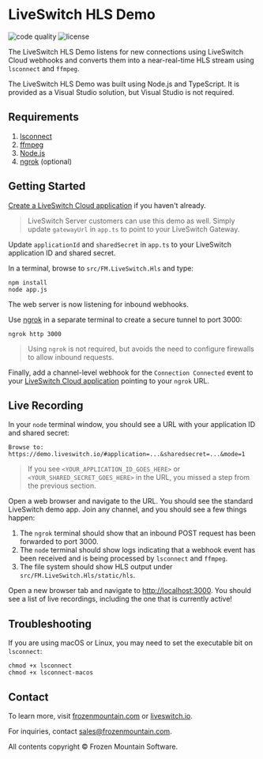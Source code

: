 # LiveSwitch HLS Demo

![code quality](https://app.codacy.com/project/badge/Grade/9937a1d117224989a0cd846a43d8f957) ![license](https://img.shields.io/badge/License-MIT-yellow.svg)

The LiveSwitch HLS Demo listens for new connections using LiveSwitch Cloud webhooks and converts them into a near-real-time HLS stream using `lsconnect` and `ffmpeg`.

The LiveSwitch HLS Demo was built using Node.js and TypeScript. It is provided as a Visual Studio solution, but Visual Studio is not required.

## Requirements

1.  [lsconnect](https://github.com/liveswitch/liveswitch-connect)
2.  [ffmpeg](https://ffmpeg.org/)
3.  [Node.js](https://nodejs.org/)
4.  [ngrok](https://ngrok.com/) (optional)

## Getting Started

[Create a LiveSwitch Cloud application](https://console.liveswitch.io/#/applications) if you haven't already.

> LiveSwitch Server customers can use this demo as well. Simply update `gatewayUrl` in `app.ts` to point to your LiveSwitch Gateway.

Update `applicationId` and `sharedSecret` in `app.ts` to your LiveSwitch application ID and shared secret.

In a terminal, browse to `src/FM.LiveSwitch.Hls` and type:

```shell
npm install
node app.js
```

The web server is now listening for inbound webhooks.

Use [ngrok](https://ngrok.com/) in a separate terminal to create a secure tunnel to port 3000:

```shell
ngrok http 3000
```

> Using `ngrok` is not required, but avoids the need to configure firewalls to allow inbound requests.

Finally, add a channel-level webhook for the `Connection Connected` event to your [LiveSwitch Cloud application](https://console.liveswitch.io/#/applications) pointing to your `ngrok` URL.

## Live Recording

In your `node` terminal window, you should see a URL with your application ID and shared secret:

```shell
Browse to: https://demo.liveswitch.io/#application=...&sharedsecret=...&mode=1
```

> If you see `<YOUR_APPLICATION_ID_GOES_HERE>` or `<YOUR_SHARED_SECRET_GOES_HERE>` in the URL, you missed a step from the previous section.

Open a web browser and navigate to the URL. You should see the standard LiveSwitch demo app. Join any channel, and you should see a few things happen:

1.  The `ngrok` terminal should show that an inbound POST request has been forwarded to port 3000.
2.  The `node` terminal should show logs indicating that a webhook event has been received and is being processed by `lsconnect` and `ffmpeg`.
3.  The file system should show HLS output under `src/FM.LiveSwitch.Hls/static/hls`.

Open a new browser tab and navigate to [http://localhost:3000](http://localhost:3000). You should see a list of live recordings, including the one that is currently active!

## Troubleshooting

If you are using macOS or Linux, you may need to set the executable bit on `lsconnect`:

```shell
chmod +x lsconnect
chmod +x lsconnect-macos
```

## Contact

To learn more, visit [frozenmountain.com](https://www.frozenmountain.com) or [liveswitch.io](https://www.liveswitch.io).

For inquiries, contact [sales@frozenmountain.com](mailto:sales@frozenmountain.com).

All contents copyright © Frozen Mountain Software.
